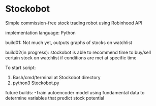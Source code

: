 # Stockobot
Simple commission-free stock trading robot using Robinhood API

implementation language: Python

build01: Not much yet, outputs graphs of stocks on watchlist


build02(in progress): stockobot is able to recommend time to buy/sell certain stock on watchlist if conditions are met at specific time







To start script:
1. Bash/cmd/terminal at Stockobot directory
2. python3 Stockobot.py



future builds:
-Train autoencoder model using fundamental data to determine variables that predict stock potential
